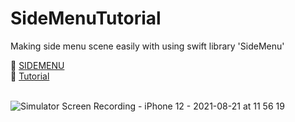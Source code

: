 # SideMenuTutorial

Making side menu scene easily with using swift library 'SideMenu'
<div>
 🔗 <a href="https://github.com/jonkykong/SideMenu">SIDEMENU</a> <br>
 🔗 <a href="https://miiinnn23.tistory.com/43">Tutorial</a>
</div>
<br>
 
![Simulator Screen Recording - iPhone 12 - 2021-08-21 at 11 56 19](https://user-images.githubusercontent.com/76769670/130308477-c6681db6-6de5-4e1d-a256-43cbe9a870a5.gif)

